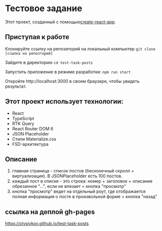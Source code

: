 # Тестовое задание

Этот проект, созданный с помощью[create-react-app](https://create-react-app.dev/docs/getting-started/).

## Приступая к работе

Клонируйте ссылку на репозиторий на локальный компьютер `git clone [ссылка на репозторий]`

Зайдите в директорию `cd test-task-posts`

Запустить приложение в режиме разработки: `npm run start`

Откройте http://localhost:3000 в своем браузере, чтобы увидеть результат.

## Этот проект использует технологии:

- React 
- TypeScript
- RTK Query
- React Router DOM 6
- JSON Placeholder
- Стили Materialize.css
- FSD-архитектура

## Описание
1. главная страница - список постов (бесконечный скролл + виртуализация). В JSONPlaceholder есть 100 постов. 
2. каждый пост в списке - это строка: номер + заголовок + описание обрезанное "...", если не влезает + кнопка "просмотр"
3. кнопка "просмотр" ведет на отдельный роут, где отображается полная информация о посте в произвольной форме + кнопка "назад"

## ссылка на деплой gh-pages

https://olvsivkov.github.io/test-task-posts